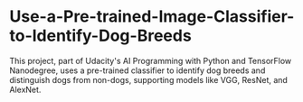 # Use-a-Pre-trained-Image-Classifier-to-Identify-Dog-Breeds
This project, part of Udacity's AI Programming with Python and TensorFlow Nanodegree, uses a pre-trained classifier to identify dog breeds and distinguish dogs from non-dogs, supporting models like VGG, ResNet, and AlexNet.
